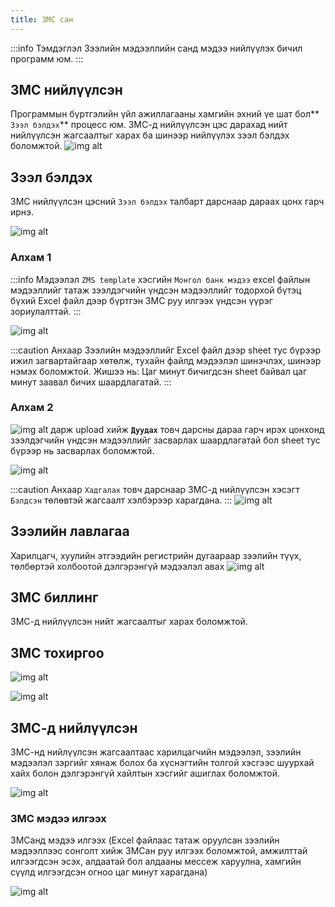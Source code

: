 ```yaml
---
title: ЗМС сан
---
```


:::info Тэмдэглэл
Зээлийн мэдээллийн санд мэдээ нийлүүлэх бичил программ юм.
:::

## ЗМС нийлүүлсэн
Программын бүртгэлийн үйл ажиллагааны хамгийн эхний үе шат бол** `Зээл бэлдэх`** процесс юм. ЗМС-д нийлүүлсэн  цэс 
дарахад нийт нийлүүлсэн жагсаалтыг харах ба шинээр нийлүүлэх зээл бэлдэх боломжтой. 
![img alt](/img/zms-niil.png)

## Зээл бэлдэх 

ЗМС нийлүүлсэн цэсний `Зээл бэлдэх` талбарт дарснаар дараах цонх гарч ирнэ. 
> 
![img alt](/img/zms-beldeh.png)
>
### Алхам 1
:::info Мэдээлэл
`ZMS template` хэсгийн `Монгол банк мэдээ` еxcel файлын мэдээллийг татаж зээлдэгчийн үндсэн мэдээллийг тодорхой бүтэц бүхий Excel файл дээр бүртгэн ЗМС руу илгээх үндсэн үүрэг зориулалттай.
:::

![img alt](/img/excel.png)

:::caution Анхаар
Зээлийн мэдээллийг Excel файл дээр sheet тус бүрээр ижил загвартайгаар хөтөлж, тухайн файлд мэдээлэл шинэчлэх, 
шинээр нэмэх боломжтой. Жишээ нь: Цаг минут бичигдсэн sheet байвал цаг минут заавал бичих шаардлагатай. 
:::


### Алхам 2
![img alt](/img/arrowUp.svg)  дарж upload хийж **`Дуудах`** товч дарсны дараа гарч ирэх цонхонд зээлдэгчийн үндсэн мэдээллийг засварлах шаардлагатай бол sheet тус бүрээр нь засварлах боломжтой.
> 
![img alt](/img/zms-duud.png)

>
:::caution Анхаар
`Хадгалах` товч дарснаар ЗМС-д нийлүүлсэн хэсэгт `Бэлдсэн` төлөвтэй жагсаалт хэлбэрээр харагдана. 
:::
![img alt](/img/zms-duud.png)

## Зээлийн лавлагаа
Харилцагч, хуулийн этгээдийн регистрийн дугаараар зээлийн түүх, төлбөртэй холбоотой дэлгэрэнгүй мэдээлэл авах
![img alt](/img/zmsLawla.png)

## ЗМС биллинг
ЗМС-д нийлүүлсэн нийт жагсаалтыг харах боломжтой.

## ЗМС тохиргоо 

![img alt](/img/zmsTohirgooNew.png)

![img alt](/img/zmsTohirgoo.png)

## ЗМС-д нийлүүлсэн

ЗМС-нд нийлүүлсэн жагсаалтаас харилцагчийн мэдээлэл, зээлийн мэдээлэл зэргийг хянаж болох ба хүснэгтийн толгой хэсгээс шуурхай хайх болон дэлгэрэнгүй хайлтын хэсгийг ашиглах боломжтой.

![img alt](/img/zmsZeel.png)





### ЗМС мэдээ илгээх
ЗМСанд мэдээ илгээх (Excel файлаас татаж оруулсан зээлийн мэдээллээс сонголт хийж ЗМСан руу илгээх боломжтой, амжилттай илгээгдсэн эсэх, алдаатай бол 
алдааны мессеж харуулна, хамгийн сүүлд илгээгдсэн огноо цаг минут харагдана)

![img alt](/img/zms_ilgeeh.png)






